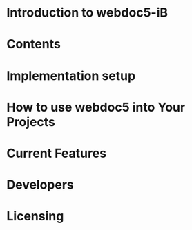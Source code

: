 Introduction to webdoc5-iB
==========================

Contents
========

Implementation setup
====================

How to use webdoc5 into Your Projects
=====================================

Current Features
================

Developers
==========

Licensing
=========
